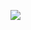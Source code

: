 **![](https://lh5.googleusercontent.com/l677_Ya6J6H13yU2gbVuXKw98aq3TzexI_RT5Y36Ix-mKeS3OAruW_AWKrS5AWAVJP2r3GRDvP5iYJ8sh0ROt5hMOHEY3uXm2Yke2trHL2ZigVHsBE56B8v-OhsI1CB7ONHzKpFzgdJ_kSohQdGl8_0Fyw=nw)**